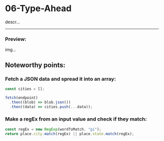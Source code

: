 # 06-Type-Ahead

descr...

---

### Preview:

img...

## Noteworthy points:

### Fetch a JSON data and spread it into an array:

```javascript
const cities = [];

fetch(endpoint)
  .then((blob) => blob.json())
  .then((data) => cities.push(...data));
```

### Make a regEx from an input value and check if they match:

```javascript
const regEx = new RegExp(wordToMatch, "gi");
return place.city.match(regEx) || place.state.match(regEx);
```
